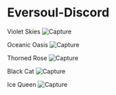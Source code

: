 # Eversoul-Discord

Violet Skies
![Capture](https://user-images.githubusercontent.com/104942567/227770992-9eb093ff-6db6-43c8-bdd8-f894579bf244.PNG)

Oceanic Oasis
![Capture](https://user-images.githubusercontent.com/104942567/227780688-93bc5517-2abd-4827-9ce8-0fd06b1a6957.PNG)

Thorned Rose
![Capture](https://user-images.githubusercontent.com/104942567/227819984-ca769fb0-67b7-4437-938c-306d45c5b1b3.PNG)

Black Cat
![Capture](https://user-images.githubusercontent.com/104942567/227832561-849bcd5f-7b9c-4c2c-b344-c772e13d26d9.PNG)

Ice Queen
![Capture](https://user-images.githubusercontent.com/104942567/227834368-0f0aa7b2-e4bb-4a4c-aace-d92e7c814381.PNG)
